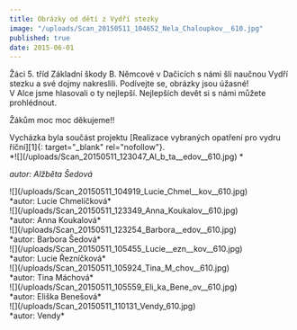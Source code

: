 ```yaml
---
title: Obrázky od dětí z Vydří stezky
image: "/uploads/Scan_20150511_104652_Nela_Chaloupkov__610.jpg"
published: true
date: 2015-06-01
---
```



<div>
<div class="margin" markdown="1">




<div>
<div class="wrapper-inner">
<div>
<div class="row-container">
<div class="container-fluid">
<div class="content-inner row-fluid">
<div class="span9">
<div class="page-item page-item__">
<div class="page-item page-item__">
<div class="item_fulltext">
Žáci 5. tříd Základní škody B. Němcové v Dačicích s námi šli naučnou
Vydří stezku a své dojmy nakreslili. Podívejte se, obrázky jsou úžasné!
</div>
</div>
</div>
</div>
</div>
</div>
</div>
</div>
</div>
</div>
V Alce jsme hlasovali o ty nejlepší. Nejlepších devět si s námi můžete
prohlédnout.

Žákům moc moc děkujeme!!

<div>
<div class="wrapper-inner">
<div>
<div class="row-container">
<div class="container-fluid">
<div class="content-inner row-fluid">
<div class="span9">
<div class="page-item page-item__">
<div class="page-item page-item__">
<div class="item_fulltext" markdown="1">
Vycházka byla součást projektu [Realizace vybraných opatření pro vydru
říční][1]{: target="_blank" rel="nofollow"}.

</div>
</div>
</div>
</div>
</div>
</div>
</div>
</div>
</div>
</div>
<div>
<div class="wrapper-inner">
<div>
<div class="row-container">
<div class="container-fluid">
<div class="content-inner row-fluid">
<div class="span9">
<div class="page-item page-item__">
<div class="page-item page-item__">
<div class="item_fulltext" markdown="1">
*![](/uploads/Scan_20150511_123047_Al_b_ta__edov__610.jpg)  
*

*autor: Alžběta Šedová*

</div>
</div>
</div>
</div>
</div>
</div>
</div>
</div>
</div>
</div>
![](/uploads/Scan_20150511_104919_Lucie_Chmel__kov__610.jpg)


</div>
</div>

<div class="margin">
<div>
<div class="wrapper-inner">
<div>
<div class="row-container">
<div class="container-fluid">
<div class="content-inner row-fluid">
<div class="span9">
<div class="page-item page-item__">
<div class="page-item page-item__">
<div class="item_fulltext">
<div>
*autor: Lucie Chmelíčková*
</div>
</div>
</div>
</div>
</div>
</div>
</div>
</div>
</div>
</div>
</div>

</div>

<div class="margin">
![](/uploads/Scan_20150511_123349_Anna_Koukalov__610.jpg)
</div>

<div class="margin">
<div>
<div class="wrapper-inner">
<div>
<div class="row-container">
<div class="container-fluid">
<div class="content-inner row-fluid">
<div class="span9">
<div class="page-item page-item__">
<div class="page-item page-item__">
<div class="item_fulltext">
<div>
<div>
*autor: Anna Koukalová*
</div>
</div>
</div>
</div>
</div>
</div>
</div>
</div>
</div>
</div>
</div>
</div>

</div>

<div class="margin">
![](/uploads/Scan_20150511_123254_Barbora__edov__610.jpg)
</div>

<div class="margin">
<div>
<div class="wrapper-inner">
<div>
<div class="row-container">
<div class="container-fluid">
<div class="content-inner row-fluid">
<div class="span9">
<div class="page-item page-item__">
<div class="page-item page-item__">
<div class="item_fulltext">
<div>
<div>
*autor: Barbora Šedová*
</div>
</div>
</div>
</div>
</div>
</div>
</div>
</div>
</div>
</div>
</div>
</div>

</div>

<div class="margin">
![](/uploads/Scan_20150511_105455_Lucie__ezn__kov__610.jpg)
</div>

<div class="margin">
<div>
<div class="wrapper-inner">
<div>
<div class="row-container">
<div class="container-fluid">
<div class="content-inner row-fluid">
<div class="span9">
<div class="page-item page-item__">
<div class="page-item page-item__">
<div class="item_fulltext">
<div>
<div>
*autor: Lucie Řezníčková*
</div>
</div>
</div>
</div>
</div>
</div>
</div>
</div>
</div>
</div>
</div>
</div>

</div>

<div class="margin">
![](/uploads/Scan_20150511_105924_Tina_M_chov__610.jpg)
</div>

<div class="margin">
<div>
<div class="wrapper-inner">
<div>
<div class="row-container">
<div class="container-fluid">
<div class="content-inner row-fluid">
<div class="span9">
<div class="page-item page-item__">
<div class="page-item page-item__">
<div class="item_fulltext">
<div>
<div>
*autor: Tina Máchová*
</div>
</div>
</div>
</div>
</div>
</div>
</div>
</div>
</div>
</div>
</div>
</div>

</div>

<div class="margin">
![](/uploads/Scan_20150511_105559_Eli_ka_Bene_ov__610.jpg)
</div>

<div class="margin">
<div>
<div class="wrapper-inner">
<div>
<div class="row-container">
<div class="container-fluid">
<div class="content-inner row-fluid">
<div class="span9">
<div class="page-item page-item__">
<div class="page-item page-item__">
<div class="item_fulltext">
<div>
<div>
*autor: Eliška Benešová*
</div>
</div>
</div>
</div>
</div>
</div>
</div>
</div>
</div>
</div>
</div>
</div>

</div>

<div class="margin">
![](/uploads/Scan_20150511_110131_Vendy_610.jpg)
</div>

<div class="margin">
<div>
<div class="wrapper-inner">
<div>
<div class="row-container">
<div class="container-fluid">
<div class="content-inner row-fluid">
<div class="span9">
<div class="page-item page-item__">
<div class="page-item page-item__">
<div class="item_fulltext">
<div>
<div>
*autor: Vendy*
</div>
</div>
</div>
</div>
</div>
</div>
</div>
</div>
</div>
</div>
</div>
</div>

</div>

  




[1]: http://www.vydryonline.cz/o-nas/projekt "Link: http://www.vydryonline.cz/o-nas/projekt"
